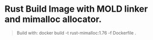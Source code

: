 # Rust Build Image with MOLD linker and mimalloc allocator.

> Build with:
> docker build -t rust-mimalloc:1.76 -f Dockerfile .